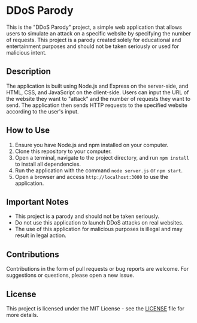 # DDoS Parody

This is the "DDoS Parody" project, a simple web application that allows users to simulate an attack on a specific website by specifying the number of requests. This project is a parody created solely for educational and entertainment purposes and should not be taken seriously or used for malicious intent.

## Description

The application is built using Node.js and Express on the server-side, and HTML, CSS, and JavaScript on the client-side. Users can input the URL of the website they want to "attack" and the number of requests they want to send. The application then sends HTTP requests to the specified website according to the user's input.

## How to Use

1. Ensure you have Node.js and npm installed on your computer.
2. Clone this repository to your computer.
3. Open a terminal, navigate to the project directory, and run `npm install` to install all dependencies.
4. Run the application with the command `node server.js` or `npm start`.
5. Open a browser and access `http://localhost:3000` to use the application.

## Important Notes

- This project is a parody and should not be taken seriously.
- Do not use this application to launch DDoS attacks on real websites.
- The use of this application for malicious purposes is illegal and may result in legal action.

## Contributions

Contributions in the form of pull requests or bug reports are welcome. For suggestions or questions, please open a new issue.

## License

This project is licensed under the MIT License - see the [LICENSE](LICENSE) file for more details.
